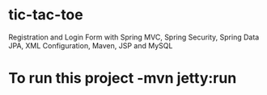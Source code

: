 # tic-tac-toe
Registration and Login Form with Spring MVC, Spring Security, Spring Data JPA, XML Configuration, Maven, JSP and MySQL
# To run this project -mvn jetty:run
